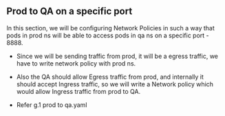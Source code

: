 
## Prod to QA on a specific port

In this section, we will be configuring Network Policies in such a way that pods in prod  ns will be able to access pods in qa ns on a specific port - 8888.

- Since we will be sending traffic from prod, it will be a egress traffic, we have to write network policy with prod ns.

- Also the QA should allow Egress traffic from prod, and internally it should accept Ingress traffic, so we will write a Network policy which would allow Ingress traffic from prod to QA.

- Refer g.1 prod to qa.yaml